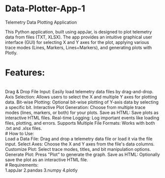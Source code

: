 # Data-Plotter-App-1
Telemetry Data Plotting Application

This Python application, built using appJar, is designed to plot telemetry data from files (TXT, XLSX). The app provides an intuitive graphical user interface (GUI) for selecting X and Y axes for the plot, applying various trace modes (Lines, Markers, Lines+Markers), and generating plots with Plotly.

# Features:
<br>
Drag & Drop File Input: Easily load telemetry data files by drag-and-drop.
Axis Selection: Allows users to select the X and multiple Y axes for plotting data.
Bit-wise Plotting: Optional bit-wise plotting of Y-axis data by selecting a specific bit.
Interactive Plot Generation: Choose from multiple trace modes (lines, markers, or both) for your plots.
Save as HTML: Save plots as interactive HTML files.
Real-time Logging: Log important events like loading files, plotting, and errors.
Supports Multiple File Formats: Works with both .txt and .xlsx files.
<br>
# How to Use:
<br>
Load a Data File: Drag and drop a telemetry data file or load it via the file input.
Select Axes: Choose the X and Y axes from the file's data columns.
Customize Plot: Select trace modes, titles, and bit manipulation options.
Generate Plot: Press "Plot" to generate the graph.
Save as HTML: Optionally save the plot as an interactive HTML file.
<br>
# Requirements:
<br>
  1.appJar
  2.pandas
  3.numpy
  4.plotly
